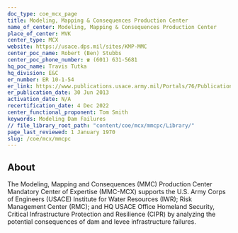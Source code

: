 ```yaml
---
doc_type: coe_mcx_page
title: Modeling, Mapping & Consequences Production Center
name_of_center: Modeling, Mapping & Consequences Production Center
place_of_center: MVK
center_type: MCX
website: https://usace.dps.mil/sites/KMP-MMC
center_poc_name: Robert (Ben) Stubbs
center_poc_phone_number: ☎ (601) 631-5681
hq_poc_name: Travis Tutka
hq_division: E&C
er_number: ER 10-1-54
er_link: https://www.publications.usace.army.mil/Portals/76/Publications/EngineerRegulations/ER_10-1-54.pdf?ver=jfo8T2wlscv3szoHOpvoBQ%3d%3d
er_publication_date: 30 Jun 2013
activation_date: N/A
recertification_date: 4 Dec 2022
center_functional_proponent: Tom Smith
keywords: Modeling Dam Failures
// file_library_root_path: "content/coe/mcx/mmcpc/Library/"
page_last_reviewed: 1 January 1970
slug: /coe/mcx/mmcpc
---
```


## About

The Modeling, Mapping and Consequences (MMC) Production Center Mandatory Center of Expertise (MMC-MCX) supports the U.S. Army Corps of Engineers (USACE) Institute for Water Resources (IWR); Risk Management Center (RMC); and HQ USACE Office Homeland Security, Critical Infrastructure Protection and Resilience (CIPR) by analyzing the potential consequences of dam and levee infrastructure failures.

